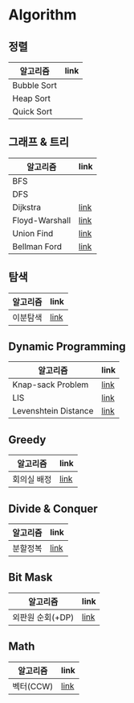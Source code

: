 # Algorithm
## 정렬
| **알고리즘** | **link** |
|----------|-----|
|Bubble Sort||
|Heap Sort||
|Quick Sort||

## 그래프 & 트리
| **알고리즘** | **link** |
|----------|-----|
|BFS||
|DFS||
|Dijkstra|[link](./Algorithms/Dijkstra.md)|
|Floyd-Warshall|[link](./Algorithms/Floyd-Warshall.md)|
|Union Find|[link](./Algorithms/Union_Find.md)|
|Bellman Ford|[link](./Algorithms/Bellman_Ford.md)|

## 탐색
| **알고리즘** | **link** |
|----------|-----|
|이분탐색|[link](./Algorithms/Binary_Search.md)|

## Dynamic Programming
| **알고리즘** | **link** |
|----------|-----|
|Knap-sack Problem|[link](./Knapsack.md)|
|LIS|[link](./Algorithms/LIS.md)|
|Levenshtein Distance|[link](./Algorithms/Levenshtein_Distance.md)|

## Greedy
| **알고리즘** | **link** |
|----------|-----|
|회의실 배정|[link](./Algorithms/Meeting_Room.md)|

## Divide & Conquer
| **알고리즘** | **link** |
|----------|-----|
|분할정복|[link]()|

## Bit Mask
| **알고리즘** | **link** |
|----------|-----|
|외판원 순회(+DP)|[link](./Algorithms/Bit_Mask.md)|

## Math
| **알고리즘** | **link** |
|----------|-----|
|벡터(CCW)|[link](./Algorithms/CCW.md)|